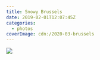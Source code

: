 ```yaml
---
title: Snowy Brussels
date: 2019-02-01T12:07:45Z
categories:
  - photos
coverImage: cdn:/2020-03-brussels
---
```


![](cdn:/2020-03-brussels?class=fw)
